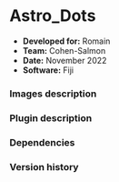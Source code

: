 # Astro_Dots

* **Developed for:** Romain
* **Team:** Cohen-Salmon
* **Date:** November 2022
* **Software:** Fiji


### Images description


### Plugin description


### Dependencies


### Version history
